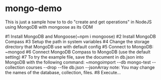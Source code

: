 # mongo-demo
This is just a sample how to to do  "create and get operations" in NodeJS using MongoDB with mongoose as its ODM 

#1 Install MongoDB and Mongoose(~npm i mongoose)
#2 Install MongoDB Compass
#3 Setup the path in system variables
#4 Change the storage directory that MongoDB use with default config
#5 Connect to MongoDB: ~mongod
#6 Connect MongoDB Compass to MongoDB (use the default setting)
#7 To try the example file, save the document in db.json into MongoDB with the following command:
      ~mongoimport --db mongo-test --collection courses --drop --file db.json --jsonArray
   note: You may change the names of the database, collection, files.
#8 Execute...
